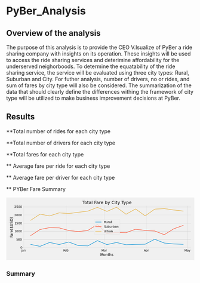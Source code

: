 # PyBer_Analysis

## Overview of the analysis 
The purpose of this analysis is to provide the CEO V.Isualize of PyBer a ride sharing company with insights on its operation.  These insights will be used to access the ride sharing services and deterimine affordability for the underserved neighorboods.  To determine the equatability of the ride sharing service, the service will be evaluated using three city types: Rural, Suburban and City.  For futher analysis, number of drivers, no or rides, and sum of fares by city type will also be considered.  The summarization of the data that should clearly define the differences withing the framework of city type will be utilized to make business improvement decisions at PyBer. 

## Results
  **Total number of rides for each city type

  **Total number of drivers for each city type

  **Total fares for each city type

  ** Average fare per ride for each city type

  ** Average fare per driver for each city type
  
  ** PYBer Fare Summary
  
  
  ![PyBer Fare Summary](https://github.com/wallaceportia/PyBer_Analysis/blob/main/Analysis/PyBer_fare_summary.png)

### Summary
